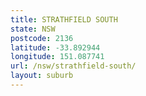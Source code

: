 ```yaml
---
title: STRATHFIELD SOUTH
state: NSW
postcode: 2136
latitude: -33.892944
longitude: 151.087741
url: /nsw/strathfield-south/
layout: suburb
---
```

